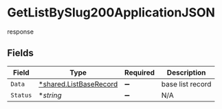 # GetListBySlug200ApplicationJSON

response


## Fields

| Field                                                           | Type                                                            | Required                                                        | Description                                                     |
| --------------------------------------------------------------- | --------------------------------------------------------------- | --------------------------------------------------------------- | --------------------------------------------------------------- |
| `Data`                                                          | [*shared.ListBaseRecord](../../models/shared/listbaserecord.md) | :heavy_minus_sign:                                              | base list record                                                |
| `Status`                                                        | **string*                                                       | :heavy_minus_sign:                                              | N/A                                                             |